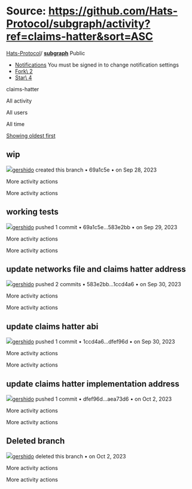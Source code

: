 # Source: https://github.com/Hats-Protocol/subgraph/activity?ref=claims-hatter&sort=ASC

[Hats-Protocol](https://github.com/Hats-Protocol)/ **[subgraph](https://github.com/Hats-Protocol/subgraph)** Public

- [Notifications](https://github.com/login?return_to=%2FHats-Protocol%2Fsubgraph) You must be signed in to change notification settings
- [Fork\\
2](https://github.com/login?return_to=%2FHats-Protocol%2Fsubgraph)
- [Star\\
4](https://github.com/login?return_to=%2FHats-Protocol%2Fsubgraph)


claims-hatter

All activity

All users

All time

[Showing oldest first](https://github.com/Hats-Protocol/subgraph/activity?ref=claims-hatter)

## wip

[![](https://avatars.githubusercontent.com/u/81111572?s=80&v=4)gershido](https://github.com/gershido) created this branch • 69a1c5e •
on Sep 28, 2023

More activity actions

More activity actions

## working tests

[![](https://avatars.githubusercontent.com/u/81111572?s=80&v=4)gershido](https://github.com/gershido) pushed 1 commit • 69a1c5e…583e2bb •
on Sep 29, 2023

More activity actions

More activity actions

## update networks file and claims hatter address

[![](https://avatars.githubusercontent.com/u/81111572?s=80&v=4)gershido](https://github.com/gershido) pushed 2 commits • 583e2bb…1ccd4a6 •
on Sep 30, 2023

More activity actions

More activity actions

## update claims hatter abi

[![](https://avatars.githubusercontent.com/u/81111572?s=80&v=4)gershido](https://github.com/gershido) pushed 1 commit • 1ccd4a6…dfef96d •
on Sep 30, 2023

More activity actions

More activity actions

## update claims hatter implementation address

[![](https://avatars.githubusercontent.com/u/81111572?s=80&v=4)gershido](https://github.com/gershido) pushed 1 commit • dfef96d…aea73d6 •
on Oct 2, 2023

More activity actions

More activity actions

## Deleted branch

[![](https://avatars.githubusercontent.com/u/81111572?s=80&v=4)gershido](https://github.com/gershido) deleted this branch •
on Oct 2, 2023

More activity actions

More activity actions
